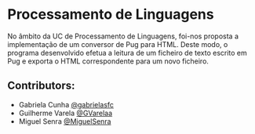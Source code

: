 # Processamento de Linguagens

No âmbito da UC de Processamento de Linguagens, foi-nos proposta a implementação de um conversor de Pug para HTML. Deste modo, o programa desenvolvido efetua a leitura de um ficheiro de texto escrito em Pug e exporta o HTML correspondente para um novo ficheiro.

## Contributors:
- Gabriela Cunha [@gabrielasfc](https://github.com/gabrielasfc)
- Guilherme Varela [@GVarelaa](https://github.com/GVarelaa)
- Miguel Senra [@MiguelSenra](https://github.com/MiguelSenra)

